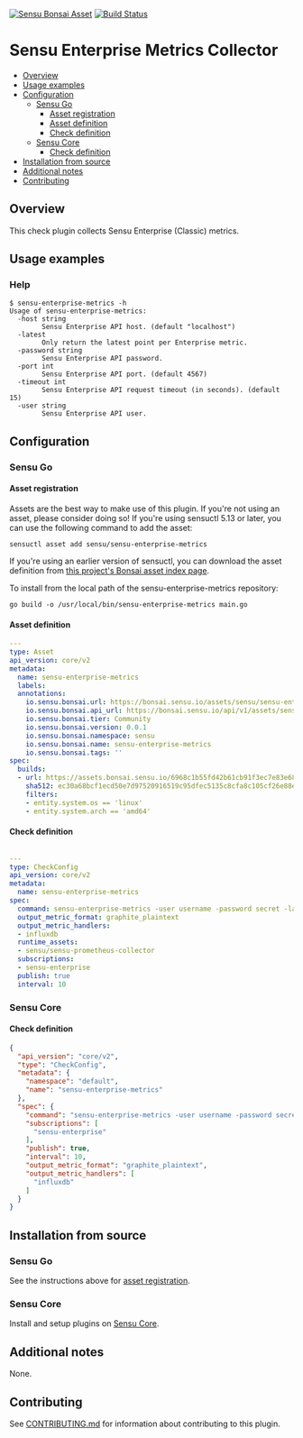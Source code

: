 [![Sensu Bonsai Asset](https://img.shields.io/badge/Bonsai-Download%20Me-brightgreen.svg?colorB=89C967&logo=sensu)](https://bonsai.sensu.io/assets/sensu/sensu-enterprise-metrics)
[ ![Build Status](https://travis-ci.org/sensu/sensu-enterprise-metrics.svg?branch=master)](https://travis-ci.org/sensu/sensu-enterprise-metrics)

# Sensu Enterprise Metrics Collector

- [Overview](#overview)
- [Usage examples](#usage-examples)
- [Configuration](#configuration)
  - [Sensu Go](#sensu-go)
    - [Asset registration](#asset-registration)
    - [Asset definition](#asset-definition)
    - [Check definition](#check-definition)
  - [Sensu Core](#sensu-core)
    - [Check definition](#check-definition)
- [Installation from source](#installation-from-source)
- [Additional notes](#additional-notes)
- [Contributing](#contributing)

## Overview

This check plugin collects Sensu Enterprise (Classic) metrics.

## Usage examples

### Help

```
$ sensu-enterprise-metrics -h
Usage of sensu-enterprise-metrics:
  -host string
        Sensu Enterprise API host. (default "localhost")
  -latest
        Only return the latest point per Enterprise metric.
  -password string
        Sensu Enterprise API password.
  -port int
        Sensu Enterprise API port. (default 4567)
  -timeout int
        Sensu Enterprise API request timeout (in seconds). (default 15)
  -user string
        Sensu Enterprise API user.
```

## Configuration
### Sensu Go
#### Asset registration

Assets are the best way to make use of this plugin. If you're not using an asset, please consider doing so! If you're using sensuctl 5.13 or later, you can use the following command to add the asset: 

`sensuctl asset add sensu/sensu-enterprise-metrics`

If you're using an earlier version of sensuctl, you can download the asset definition from [this project's Bonsai asset index page](https://bonsai.sensu.io/assets/sensu/sensu-enterprise-metrics).

To install from the local path of the sensu-enterprise-metrics repository:

`go build -o /usr/local/bin/sensu-enterprise-metrics main.go`

#### Asset definition

```yaml
---
type: Asset
api_version: core/v2
metadata:
  name: sensu-enterprise-metrics
  labels: 
  annotations:
    io.sensu.bonsai.url: https://bonsai.sensu.io/assets/sensu/sensu-enterprise-metrics
    io.sensu.bonsai.api_url: https://bonsai.sensu.io/api/v1/assets/sensu/sensu-enterprise-metrics
    io.sensu.bonsai.tier: Community
    io.sensu.bonsai.version: 0.0.1
    io.sensu.bonsai.namespace: sensu
    io.sensu.bonsai.name: sensu-enterprise-metrics
    io.sensu.bonsai.tags: ''
spec:
  builds:
  - url: https://assets.bonsai.sensu.io/6968c1b55fd42b61cb91f3ec7e83e68e69923955/sensu-enterprise-metrics_0.0.1_linux_amd64.tar.gz
    sha512: ec30a68bcf1ecd50e7d97520916519c95dfec5135c8cfa8c105cf26e88e2a213062e4c7553e3895f5915cebb6a64e392f18e373abac4901d7096eb53743c3cf7
    filters:
    - entity.system.os == 'linux'
    - entity.system.arch == 'amd64'
```

#### Check definition
```yaml

---
type: CheckConfig
api_version: core/v2
metadata:
  name: sensu-enterprise-metrics
spec:
  command: sensu-enterprise-metrics -user username -password secret -latest
  output_metric_format: graphite_plaintext
  output_metric_handlers:
  - influxdb
  runtime_assets:
  - sensu/sensu-prometheus-collector
  subscriptions:
  - sensu-enterprise
  publish: true
  interval: 10
```

### Sensu Core

#### Check definition
```json
{
  "api_version": "core/v2",
  "type": "CheckConfig",
  "metadata": {
    "namespace": "default",
    "name": "sensu-enterprise-metrics"
  },
  "spec": {
    "command": "sensu-enterprise-metrics -user username -password secret -latest",
    "subscriptions": [
      "sensu-enterprise"
    ],
    "publish": true,
    "interval": 10,
    "output_metric_format": "graphite_plaintext",
    "output_metric_handlers": [
      "influxdb"
    ]
  }
}
```

## Installation from source

### Sensu Go

See the instructions above for [asset registration](#asset-registration).

### Sensu Core

Install and setup plugins on [Sensu Core](https://docs.sensu.io/sensu-core/latest/installation/installing-plugins/).

## Additional notes

None.

## Contributing

See [CONTRIBUTING.md](https://github.com/sensu/sensu-go/blob/master/CONTRIBUTING.md) for information about contributing to this plugin.
